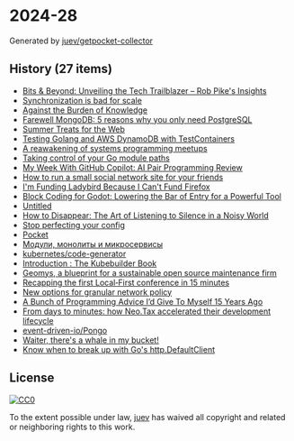 # 2024-28

Generated by [juev/getpocket-collector](https://github.com/juev/getpocket-collector)

## History (27 items)

- [Bits & Beyond: Unveiling the Tech Trailblazer – Rob Pike's Insights](https://machaddr.substack.com/p/bits-and-beyond-unveiling-the-tech)
- [Synchronization is bad for scale](https://wippler.dev/posts/synchronization-is-bad-for-scale)
- [Against the Burden of Knowledge](https://www.theseedsofscience.pub/p/against-the-burden-of-knowledge)
- [Farewell MongoDB: 5 reasons why you only need PostgreSQL](https://blog.logto.io/postgresql-vs-mongodb/)
- [Summer Treats for the Web](https://www.eff.org/pages/eff-presents-encryptids)
- [Testing Golang and AWS DynamoDB with TestContainers](https://jamiehurst.co.uk/2024-07-07_testing-golang-and-dynamodb-with-testcontainers)
- [A reawakening of systems programming meetups](https://notes.eatonphil.com/2024-07-07-systems-meetups.html)
- [Taking control of your Go module paths](https://www.n16f.net/blog/taking-control-of-your-go-module-paths/)
- [My Week With GitHub Copilot: AI Pair Programming Review](https://www.scalablepath.com/full-stack/ai-pair-programming-github-copilot-review)
- [How to run a small social network site for your friends](https://runyourown.social/?utm_source=cassidoo&utm_medium=email&utm_campaign=the-things-that-make-you-strange-are-the-things)
- [I'm Funding Ladybird Because I Can't Fund Firefox](http://jackkelly.name/blog/archives/2024/07/06/im_funding_ladybird_because_i_cant_fund_firefox/)
- [Block Coding for Godot: Lowering the Bar of Entry for a Powerful Tool](https://www.endlessos.org/post/block-coding-for-godot-lowering-the-bar-of-entry-for-a-powerful-tool)
- [Untitled](https://rachelbythebay.com/w/2024/06/28/fsr/)
- [How to Disappear: The Art of Listening to Silence in a Noisy World](https://www.themarginalian.org/2019/10/14/gordon-hempton-silence/)
- [Stop perfecting your config](https://arkadiuszchmura.com/posts/stop-perfecting-your-config/)
- [Pocket](https://www.raycast.com/vimtor/pocket)
- [Модули, монолиты и микросервисы](https://habr.com/ru/companies/flant/articles/572414/)
- [kubernetes/code-generator](https://github.com/kubernetes/code-generator)
- [Introduction : The Kubebuilder Book](https://book.kubebuilder.io/)
- [Geomys, a blueprint for a sustainable open source maintenance firm](https://words.filippo.io/dispatches/geomys/)
- [Recapping the first Local‑First conference in 15 minutes](https://evilmartians.com/chronicles/recapping-the-first-local-first-conference-in-15-minutes)
- [New options for granular network policy](https://tailscale.com/blog/via)
- [A Bunch of Programming Advice I’d Give To Myself 15 Years Ago](https://mbuffett.com/posts/programming-advice-younger-self/)
- [From days to minutes: how Neo.Tax accelerated their development lifecycle](https://neon.tech/blog/from-days-to-minutes-how-neo-tax-accelerated-their-development-lifecycle)
- [event-driven-io/Pongo](https://github.com/event-driven-io/Pongo)
- [Waiter, there's a whale in my bucket!](https://ochagavia.nl/blog/waiter-theres-a-whale-in-my-bucket/)
- [Know when to break up with Go's http.DefaultClient](https://vishnubharathi.codes/blog/know-when-to-break-up-with-go-http-defaultclient/)

## License

[![CC0](https://mirrors.creativecommons.org/presskit/buttons/88x31/svg/cc-zero.svg)](https://creativecommons.org/publicdomain/zero/1.0/)

To the extent possible under law, [juev](https://github.com/juev) has waived all copyright and related or neighboring rights to this work.
